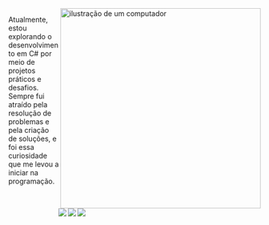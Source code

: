 <img src="https://raw.githubusercontent.com/MicaelliMedeiros/micaellimedeiros/master/image/computer-illustration.png" alt="ilustração de um computador" min-width="400px" max-width="400px" width="400px" align="right">

<p align="left"> 
  Atualmente, estou explorando o desenvolvimento em C# por meio de projetos práticos e desafios. Sempre fui atraído pela resolução de problemas e pela criação de soluções, e foi essa curiosidade que me levou a iniciar na programação.
</p>

<img src="https://img.shields.io/badge/C%23-239120?style=for-the-badge&logo=c-sharp&logoColor=white" align="left" style="margin-left: 100px;">

<img src="https://img.shields.io/badge/.NET-5C2D91?style=for-the-badge&logo=.net&logoColor=white"  align="left">

<img src="https://img.shields.io/badge/JavaScript-F7DF1E?style=for-the-badge&logo=javascript&logoColor=black"  align="left">

